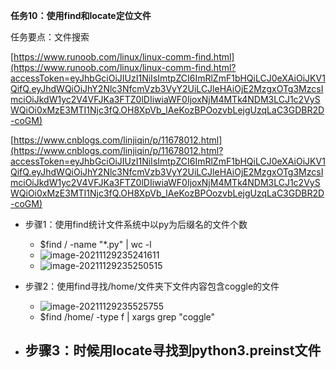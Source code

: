 **任务10：使用find和locate定位文件**

任务要点：文件搜索

[https://www.runoob.com/linux/linux-comm-find.html](https://www.runoob.com/linux/linux-comm-find.html?accessToken=eyJhbGciOiJIUzI1NiIsImtpZCI6ImRlZmF1bHQiLCJ0eXAiOiJKV1QifQ.eyJhdWQiOiJhY2Nlc3NfcmVzb3VyY2UiLCJleHAiOjE2MzgxOTg3MzcsImciOiJkdW1yc2V4VFJKa3FTZ0lDIiwiaWF0IjoxNjM4MTk4NDM3LCJ1c2VySWQiOi0xMzE3MTI1Njc3fQ.OH8XpVb_lAeKozBPOozvbLejgUzqLaC3GDBR2D-coGM)

[https://www.cnblogs.com/linjiqin/p/11678012.html](https://www.cnblogs.com/linjiqin/p/11678012.html?accessToken=eyJhbGciOiJIUzI1NiIsImtpZCI6ImRlZmF1bHQiLCJ0eXAiOiJKV1QifQ.eyJhdWQiOiJhY2Nlc3NfcmVzb3VyY2UiLCJleHAiOjE2MzgxOTg3MzcsImciOiJkdW1yc2V4VFJKa3FTZ0lDIiwiaWF0IjoxNjM4MTk4NDM3LCJ1c2VySWQiOi0xMzE3MTI1Njc3fQ.OH8XpVb_lAeKozBPOozvbLejgUzqLaC3GDBR2D-coGM)

- 步骤1：使用find统计文件系统中以py为后缀名的文件个数
  - $find / -name "*.py" | wc -l
  - ![image-20211129235241611](C:\Users\ZHUAN\AppData\Roaming\Typora\typora-user-images\image-20211129235241611.png)
  - ![image-20211129235250515](C:\Users\ZHUAN\AppData\Roaming\Typora\typora-user-images\image-20211129235250515.png)

- 步骤2：使用find寻找/home/文件夹下文件内容包含coggle的文件
  - ![image-20211129235525755](C:\Users\ZHUAN\AppData\Roaming\Typora\typora-user-images\image-20211129235525755.png)
  - $find /home/ -type f | xargs grep "coggle"

- 步骤3：时候用locate寻找到python3.preinst文件
  - 

